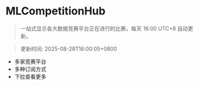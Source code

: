 # MLCompetitionHub

> 一站式显示各大数据竞赛平台正在进行的比赛，每天 16:00 UTC+8 自动更新。
  
> 更新时间: 2025-08-28T16:00:05+0800 

* 多家竞赛平台
* 多种订阅方式
* 下拉查看更多